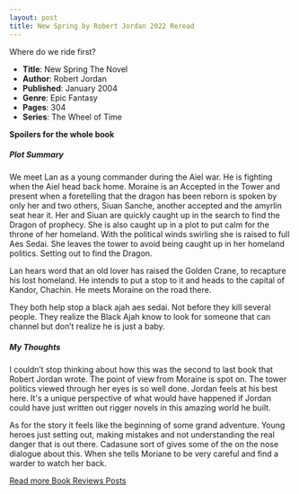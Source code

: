 ```yaml
---
layout: post
title: New Spring by Robert Jordan 2022 Reread
---
```


Where do we ride first?

- **Title**: New Spring The Novel
- **Author**: Robert Jordan
- **Published**: January 2004
- **Genre**: Epic Fantasy
- **Pages**: 304
- **Series**: The Wheel of Time

**Spoilers for the whole book**

##### Plot Summary
We meet Lan as a young commander during the Aiel war. He is fighting when the Aiel head back home.
Moraine is an Accepted in the Tower and present when a foretelling that the dragon has been reborn is spoken by only her and two others,  Siuan Sanche, another accepted and the amyrlin seat hear it.
Her and Siuan are quickly caught up in the search to find the Dragon of prophecy. She is also caught up in a plot to put  calm for the throne of her homeland. With the political winds swirling she is raised to full Aes Sedai. She leaves the tower to avoid being caught up in her homeland politics. Setting out to find the Dragon.

Lan hears word that an old lover has raised the Golden Crane, to recapture his lost homeland. He intends to put a stop to it and heads to the capital of Kandor, Chachin. He meets Moraine on the road there.

They both help stop a black ajah aes sedai. Not before they kill several people. They realize the Black Ajah know to look for someone that can channel but don’t realize he is just a baby.


##### My Thoughts
I couldn’t stop thinking about how this was the second to last book that Robert Jordan wrote. The point of view from Moraine is spot on. The tower politics viewed through her eyes is so well done. Jordan feels at his best here. It's a unique perspective of what would have happened if Jordan could have just written out rigger novels in this amazing world he built.

As for the story it feels like the beginning of some grand adventure. Young heroes just setting out, making mistakes and not understanding the real danger that is out there. Cadasune sort of gives some of the on the nose dialogue about this. When she tells Moriane to be very careful and find a warder to watch her back.
 

[Read more Book Reviews Posts](https://tactictalisman.github.io/book-reviews/)
